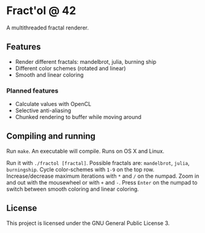 # Fract'ol @ 42


A multithreaded fractal renderer.

## Features
* Render different fractals: mandelbrot, julia, burning ship
* Different color schemes (rotated and linear)
* Smooth and linear coloring

### Planned features
* Calculate values with OpenCL
* Selective anti-aliasing
* Chunked rendering to buffer while moving around

## Compiling and running
Run `make`. An executable will compile. Runs on OS X and Linux.

Run it with `./fractol [fractal]`. Possible fractals are: `mandelbrot`, `julia`,
`burningship`. Cycle color-schemes with `1-9` on the top row. Increase/decrease
maximum iterations with `*` and `/` on the numpad. Zoom in and out with the
mousewheel or with `+` and `-`. Press `Enter` on the numpad to switch between
smooth coloring and linear coloring.

## License
This project is licensed under the GNU General Public License 3.
